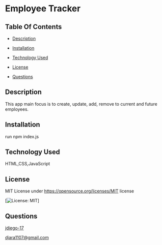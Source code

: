 # Employee Tracker

  ## Table Of Contents
  - [Description](#Description)

  - [Installation](#installation)

  - [Technology Used](#languages)

  - [License](#license)

  - [Questions](#questions)


  ## Description 
  This app main focus is to create, update, add, remove to current and future employees. 

  ## Installation
  run npm index.js

  ## Technology Used
  HTML,CSS,JavaScript

  ## License
  MIT
  License under https://opensource.org/licenses/MIT license
  
  [![License: MIT](https://img.shields.io/badge/License-MIT-yellow.svg)]

  ## Questions
  [jdiego-17](https://github.com/jdiego-17)
  
  djara1107@gmail.com

